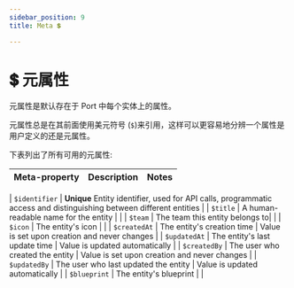 ```yaml
---
sidebar_position: 9
title: Meta 💲

---
```


# 💲 元属性

元属性是默认存在于 Port 中每个实体上的属性。

元属性总是在其前面使用美元符号 (`$`)来引用，这样可以更容易地分辨一个属性是用户定义的还是元属性。

下表列出了所有可用的元属性: 


| Meta-property | Description | Notes |
| ------------- | ----------- | ----- |

| `$identifier` | **Unique** Entity identifier, used for API calls, programmatic access and distinguishing between different entities | 
| `$title` | A human-readable name for the entity | |
| `$team`       | The team this entity belongs to| |
| `$icon`       | The entity's icon | |
| `$createdAt`  | The entity's creation time | Value is set upon creation and never changes |
| `$updatedAt`  | The entity's last update time | Value is updated automatically |
| `$createdBy`  | The user who created the entity |  Value is set upon creation and never changes |
| `$updatedBy`  | The user who last updated the entity |   Value is updated automatically |
| `$blueprint`  | The entity's blueprint | |